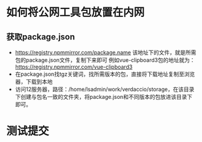 # 如何将公网工具包放置在内网

## 获取package.json 
* https://registry.npmmirror.com/package.name
该地址下的文件，就是所需包的package.json文件，复制下来即可
例如vue-clipboard3包的地址就为：https://registry.npmmirror.com/vue-clipboard3
* 在package.json找tgz关键词，找所需版本的包，直接将下载地址复制至浏览器，下载到本地
* 访问12服务器，路径：/home/lsadmin/work/verdaccio/storage，在该目录下创建与包名一致的文件夹，将package.json和不同版本的包放进该目录下即可。

# 测试提交